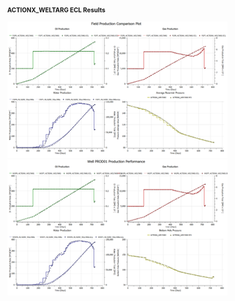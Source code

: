 #### ACTIONX_WELTARG ECL Results

![](ECL/ACTIONX_WELTARG-Field_Production_Comparison_Plot.png)
![](ECL/ACTIONX_WELTARG-Well_PROD01_Production_Performance.png)
